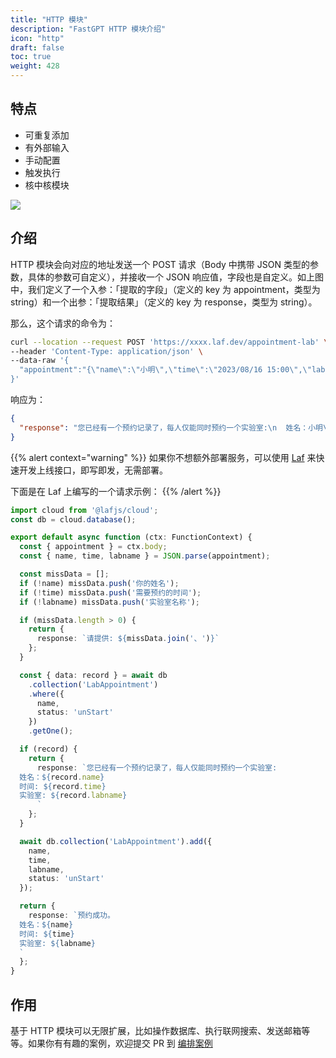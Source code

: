 ```yaml
---
title: "HTTP 模块"
description: "FastGPT HTTP 模块介绍"
icon: "http"
draft: false
toc: true
weight: 428
---
```


## 特点

- 可重复添加
- 有外部输入
- 手动配置
- 触发执行
- 核中核模块

![](https://cdn.jsdelivr.us/gh/yangchuansheng/fastgpt-docs@main/assets/imgs/http1.png)

## 介绍

HTTP 模块会向对应的地址发送一个 POST 请求（Body 中携带 JSON 类型的参数，具体的参数可自定义），并接收一个 JSON 响应值，字段也是自定义。如上图中，我们定义了一个入参：「提取的字段」（定义的 key 为 appointment，类型为 string）和一个出参：「提取结果」（定义的 key 为 response，类型为 string）。

那么，这个请求的命令为：

```bash
curl --location --request POST 'https://xxxx.laf.dev/appointment-lab' \
--header 'Content-Type: application/json' \
--data-raw '{
  "appointment":"{\"name\":\"小明\",\"time\":\"2023/08/16 15:00\",\"labname\":\"子良A323\"}"
}'
```

响应为：

```json
{
  "response": "您已经有一个预约记录了，每人仅能同时预约一个实验室:\n  姓名：小明\n  时间: 2023/08/15 15:00\n  实验室: 子良A323\n      "
}
```

{{% alert context="warning" %}}
如果你不想额外部署服务，可以使用 [Laf](https://laf.dev/) 来快速开发上线接口，即写即发，无需部署。

下面是在 Laf 上编写的一个请求示例：
{{% /alert %}}

```ts
import cloud from '@lafjs/cloud';
const db = cloud.database();

export default async function (ctx: FunctionContext) {
  const { appointment } = ctx.body;
  const { name, time, labname } = JSON.parse(appointment);

  const missData = [];
  if (!name) missData.push('你的姓名');
  if (!time) missData.push('需要预约的时间');
  if (!labname) missData.push('实验室名称');

  if (missData.length > 0) {
    return {
      response: `请提供: ${missData.join('、')}`
    };
  }

  const { data: record } = await db
    .collection('LabAppointment')
    .where({
      name,
      status: 'unStart'
    })
    .getOne();

  if (record) {
    return {
      response: `您已经有一个预约记录了，每人仅能同时预约一个实验室:
  姓名：${record.name}
  时间: ${record.time}
  实验室: ${record.labname}
      `
    };
  }

  await db.collection('LabAppointment').add({
    name,
    time,
    labname,
    status: 'unStart'
  });

  return {
    response: `预约成功。
  姓名：${name}
  时间: ${time}
  实验室: ${labname}
  `
  };
}
```

## 作用

基于 HTTP 模块可以无限扩展，比如操作数据库、执行联网搜索、发送邮箱等等。如果你有有趣的案例，欢迎提交 PR 到 [编排案例](/docs/category/examples)